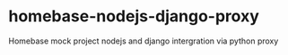 # homebase-nodejs-django-proxy
Homebase mock project nodejs and django intergration via python proxy
